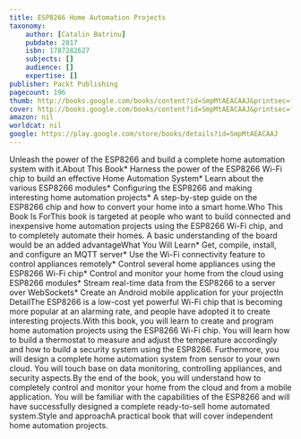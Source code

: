 ```yaml
---
title: ESP8266 Home Automation Projects
taxonomy:
	author: [Catalin Batrinu]
	pubdate: 2017
	isbn: 1787282627
	subjects: []
	audience: []
	expertise: []
publisher: Packt Publishing
pagecount: 196
thumb: http://books.google.com/books/content?id=SmpMtAEACAAJ&printsec=frontcover&img=1&zoom=1&imgtk=AFLRE71_N2qoDN29rEu4_kfFsv-g0IKdC2UkiALH_C-rIDhJ6qJQ22xKc4mo2ocYkYtmCLrRnDvJ8rD7JrNpXk0GijLSI68l8Sjv8chYXfFcN8fBojTXP_AxrMjJ0LeAK3ehpTPY8VKv&source=gbs_api
cover: http://books.google.com/books/content?id=SmpMtAEACAAJ&printsec=frontcover&img=1&zoom=1&imgtk=AFLRE71_N2qoDN29rEu4_kfFsv-g0IKdC2UkiALH_C-rIDhJ6qJQ22xKc4mo2ocYkYtmCLrRnDvJ8rD7JrNpXk0GijLSI68l8Sjv8chYXfFcN8fBojTXP_AxrMjJ0LeAK3ehpTPY8VKv&source=gbs_api
amazon: nil
worldcat: nil
google: https://play.google.com/store/books/details?id=SmpMtAEACAAJ
---
```

Unleash the power of the ESP8266 and build a complete home automation system with it.About This Book* Harness the power of the ESP8266 Wi-Fi chip to build an effective Home Automation System* Learn about the various ESP8266 modules* Configuring the ESP8266 and making interesting home automation projects* A step-by-step guide on the ESP8266 chip and how to convert your home into a smart home.Who This Book Is ForThis book is targeted at people who want to build connected and inexpensive home automation projects using the ESP8266 Wi-Fi chip, and to completely automate their homes. A basic understanding of the board would be an added advantageWhat You Will Learn* Get, compile, install, and configure an MQTT server* Use the Wi-Fi connectivity feature to control appliances remotely* Control several home appliances using the ESP8266 Wi-Fi chip* Control and monitor your home from the cloud using ESP8266 modules* Stream real-time data from the ESP8266 to a server over WebSockets* Create an Android mobile application for your projectIn DetailThe ESP8266 is a low-cost yet powerful Wi-Fi chip that is becoming more popular at an alarming rate, and people have adopted it to create interesting projects.With this book, you will learn to create and program home automation projects using the ESP8266 Wi-Fi chip. You will learn how to build a thermostat to measure and adjust the temperature accordingly and how to build a security system using the ESP8266. Furthermore, you will design a complete home automation system from sensor to your own cloud. You will touch base on data monitoring, controlling appliances, and security aspects.By the end of the book, you will understand how to completely control and monitor your home from the cloud and from a mobile application. You will be familiar with the capabilities of the ESP8266 and will have successfully designed a complete ready-to-sell home automated system.Style and approachA practical book that will cover independent home automation projects.